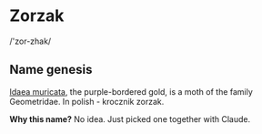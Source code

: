 # Zorzak

/'zor-zhak/

## Name genesis

[Idaea muricata](https://en.wikipedia.org/wiki/Idaea_muricata), the purple-bordered gold,
is a moth of the family Geometridae.
In polish - krocznik zorzak.

**Why this name?** No idea. Just picked one together with Claude.
